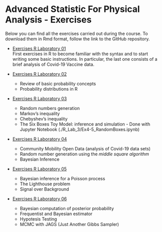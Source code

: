 

# Advanced Statistic For Physical Analysis - Exercises
Below you can find all the exercises carried out during the course. To download them in Rmd format, follow the link to the GitHub repository.
* [Exercises R Laboratory 01](./R_Lab_1/Lazzari_Andrea_RLab1.nb.html) <br>
  First exercises in R to become familiar with the syntax and to start writing some basic instructions. In particular, the last one consists of a brief analysis of Covid-19 Vaccine data.
  
* [Exercises R Laboratory 02](./R_Lab_2/Lazzari_Andrea_RLab2.nb.html)
  * Review of basic probability concepts
  * Probability distributions in R
  
* [Exercises R Laboratory 03](./R_Lab_3/Lazzari_Andrea_RLab3.nb.html)
  * Random numbers generation
  * Markov’s inequality
  * Chebyshev’s inequality
  * The Six Boxes Toy Model: inference and simulation - Done with Jupyter Notebook (./R_Lab_3/Ex4-5_RandomBoxes.ipynb)
  
* [Exercises R Laboratory 04](./R_Lab_4/Lazzari_AndreaRLab4.nb.html)
  * Community Mobility Open Data (analysis of Covid-19 data sets)
  * Random number generation using the _middle square algorithm_
  * Bayesian Inference
  
* [Exercises R Laboratory 05](./R_Lab_5/Lazzari_AndreaRLab5.nb.html)
  * Bayesian inference for a Poisson process
  * The Lighthouse problem
  * Signal over Background
  
* [Exercises R Laboratory 06](./R_Lab_6/LazzariAndrea_R_Lab6.nb.html)
  * Bayesian computation of posterior probability
  * Frequentist and Bayesian estimator
  * Hypotesis Testing
  * MCMC with JAGS (Just Another Gibbs Sampler)
